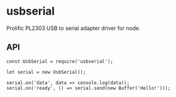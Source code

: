 # usbserial

Prolific PL2303 USB to serial adapter driver for node.

## API

    const UsbSerial = require('usbserial');

    let serial = new UsbSerial();

    serial.on('data', data => console.log(data));
    serial.on('ready', () => serial.send(new Buffer('Hello!')));
